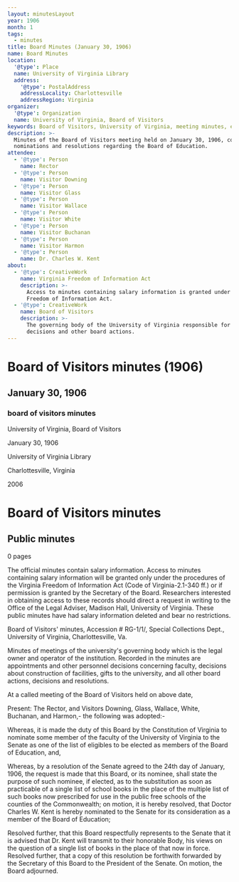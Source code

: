 ```yaml
---
layout: minutesLayout
year: 1906
month: 1
tags:
  - minutes
title: Board Minutes (January 30, 1906)
name: Board Minutes
location:
  '@type': Place
  name: University of Virginia Library
  address:
    '@type': PostalAddress
    addressLocality: Charlottesville
    addressRegion: Virginia
organizer:
  '@type': Organization
  name: University of Virginia, Board of Visitors
keywords: Board of Visitors, University of Virginia, meeting minutes, education
description: >-
  Minutes of the Board of Visitors meeting held on January 30, 1906, covering
  nominations and resolutions regarding the Board of Education.
attendee:
  - '@type': Person
    name: Rector
  - '@type': Person
    name: Visitor Downing
  - '@type': Person
    name: Visitor Glass
  - '@type': Person
    name: Visitor Wallace
  - '@type': Person
    name: Visitor White
  - '@type': Person
    name: Visitor Buchanan
  - '@type': Person
    name: Visitor Harmon
  - '@type': Person
    name: Dr. Charles W. Kent
about:
  - '@type': CreativeWork
    name: Virginia Freedom of Information Act
    description: >-
      Access to minutes containing salary information is granted under Virginia
      Freedom of Information Act.
  - '@type': CreativeWork
    name: Board of Visitors
    description: >-
      The governing body of the University of Virginia responsible for personnel
      decisions and other board actions.
---
```


<!-- altadded -->
<!-- altadded -->

<!-- llmmeta -->



<!-- llmformatted -->

# Board of Visitors minutes (1906)

## January 30, 1906

### board of visitors minutes

University of Virginia, Board of Visitors

January 30, 1906

University of Virginia Library

Charlottesville, Virginia

2006

# Board of Visitors minutes

## Public minutes

0 pages

The official minutes contain salary information. Access to minutes containing salary information will be granted only under the procedures of the Virginia Freedom of Information Act (Code of Virginia-2.1-340 ff.) or if permission is granted by the Secretary of the Board. Researchers interested in obtaining access to these records should direct a request in writing to the Office of the Legal Adviser, Madison Hall, University of Virginia. These public minutes have had salary information deleted and bear no restrictions.

Board of Visitors' minutes, Accession # RG-1/1/, Special Collections Dept., University of Virginia, Charlottesville, Va.

Minutes of meetings of the university's governing body which is the legal owner and operator of the institution. Recorded in the minutes are appointments and other personnel decisions concerning faculty, decisions about construction of facilities, gifts to the university, and all other board actions, decisions and resolutions.

At a called meeting of the Board of Visitors held on above date,

Present: The Rector, and Visitors Downing, Glass, Wallace, White, Buchanan, and Harmon,- the following was adopted:-

Whereas, it is made the duty of this Board by the Constitution of Virginia to nominate some member of the faculty of the University of Virginia to the Senate as one of the list of eligibles to be elected as members of the Board of Education, and,

Whereas, by a resolution of the Senate agreed to the 24th day of January, 1906, the request is made that this Board, or its nominee, shall state the purpose of such nominee, if elected, as to the substitution as soon as practicable of a single list of school books in the place of the multiple list of such books now prescribed for use in the public free schools of the counties of the Commonwealth; on motion, it is hereby resolved, that Doctor Charles W. Kent is hereby nominated to the Senate for its consideration as a member of the Board of Education;

Resolved further, that this Board respectfully represents to the Senate that it is advised that Dr. Kent will transmit to their honorable Body, his views on the question of a single list of books in the place of that now in force. Resolved further, that a copy of this resolution be forthwith forwarded by the Secretary of this Board to the President of the Senate. On motion, the Board adjourned.
